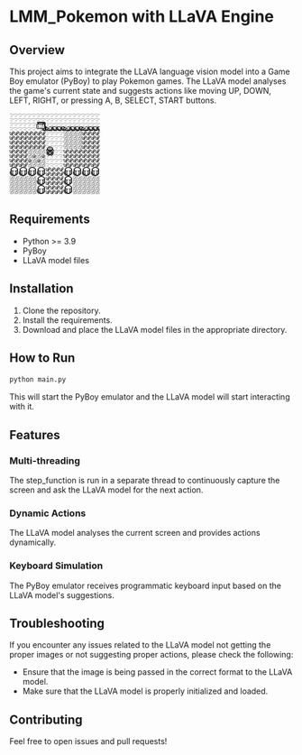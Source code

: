 # LMM_Pokemon with LLaVA Engine

## Overview

This project aims to integrate the LLaVA language vision model into a Game Boy emulator (PyBoy) to play Pokemon games. The LLaVA model analyses the game's current state and suggests actions like moving UP, DOWN, LEFT, RIGHT, or pressing A, B, SELECT, START buttons.

![Game Frame](frame.png)

## Requirements

- Python >= 3.9
- PyBoy
- LLaVA model files

## Installation

1. Clone the repository.
2. Install the requirements.
3. Download and place the LLaVA model files in the appropriate directory.

## How to Run

```bash
python main.py
```

This will start the PyBoy emulator and the LLaVA model will start interacting with it.

## Features
### Multi-threading
The step_function is run in a separate thread to continuously capture the screen and ask the LLaVA model for the next action.

### Dynamic Actions
The LLaVA model analyses the current screen and provides actions dynamically.

### Keyboard Simulation
The PyBoy emulator receives programmatic keyboard input based on the LLaVA model's suggestions.

## Troubleshooting
If you encounter any issues related to the LLaVA model not getting the proper images or not suggesting proper actions, please check the following:

- Ensure that the image is being passed in the correct format to the LLaVA model.
- Make sure that the LLaVA model is properly initialized and loaded.

## Contributing
Feel free to open issues and pull requests!

